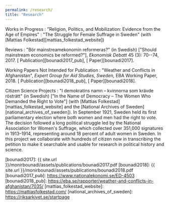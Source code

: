 ```yaml
---
permalink: /research/
title: "Research"
---
```


Works in Progress
  : "Religion, Politics, and Mobilization: Evidence from the Age of Empires"
  : "The Struggle for Female Suffrage in Sweden" (with [Mattias Folkestad][mattias_folkestad_website])

Reviews
  : "Bör mainstreamekonomin reformeras?" (in Swedish) ["Should mainstream economics be reformed?"], *Ekonomisk Debatt* 45 (3): 70--74, 2017. [<i class="fas fa-link"></i> Publication][bounadi2017_pub], [<i class="fas fa-file-pdf"></i> Paper][bounadi2017].
  
Working Papers Not Intended for Publication
  : "Weather and Conflicts in Afghanistan", *Expert Group for Aid Studies, Sweden,* EBA Working Paper, 2018. [<i class="fas fa-link"></i> Publication][bounadi2018_pub], [<i class="fas fa-file-pdf"></i> Paper][bounadi2018].
  
Citizen Science Projects
  : "I demokratins namn – kvinnorna som krävde rösträtt" (in Swedish) ["In the Name of Democracy – The Women Who Demanded the Right to Vote"] (with [Mattias Folkestad][mattias_folkestad_website] and the [National Archives of Sweden][national_archives_of_sweden]). In September 1921, Sweden held its first parliamentary election where both women and men had the right to vote. The decision followed a long political struggle led by the National Association for Women's Suffrage, which collected over 351,000 signatures in 1913–1914, representing around 18 percent of adult women in Sweden. In this project we collaborate with hundreds of citizen now in transcribing the petition to make it searchable and usable for research in political history and science.

[bounadi2017]: {{ site.url }}/monirbounadi/assets/publications/bounadi2017.pdf
[bounadi2018]: {{ site.url }}/monirbounadi/assets/publications/bounadi2018.pdf
[bounadi2017_pub]: https://www.nationalekonomi.se/ED-4503
[bounadi2018_pub]: https://eba.se/rapporter/weather-and-conflicts-in-afghanistan/7035/
[mattias_folkestad_website]: https://mattiasfolkestad.com/
[national_archives_of_sweden]: https://riksarkivet.se/startpage
